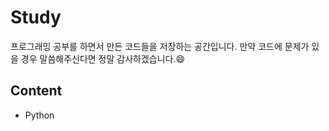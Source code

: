 # Study
프로그래밍 공부를 하면서 만든 코드들을 저장하는 공간입니다.
만약 코드에 문제가 있을 경우 말씀해주신다면 정말 감사하겠습니다.:smile:
## Content
- Python

